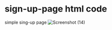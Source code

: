 # sign-up-page html code
 simple sing-up page
![Screenshot (14)](https://github.com/Krish4893/sign-up-page/assets/153166445/ad7c22d9-852b-4bbd-9d41-070f0a319cdf)
